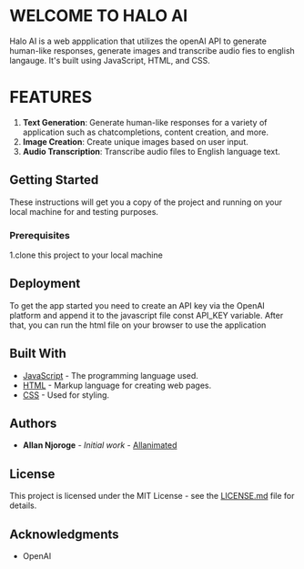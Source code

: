 # WELCOME TO HALO AI

Halo AI is a web appplication that utilizes the openAI API to generate human-like responses, generate images and transcribe audio fies to english langauge.
It's built using JavaScript, HTML, and CSS.
# FEATURES
1. **Text Generation**: Generate human-like responses for a variety of application such as chatcompletions, content creation, and more.
2. **Image Creation**: Create unique images based on user input.
3. **Audio Transcription**: Transcribe audio files to English language text.

## Getting Started

These instructions will get you a copy of the project and running on your local machine for and testing purposes.
 
### Prerequisites
1.clone this project to your local machine

## Deployment

To get the app started you need to create an API key via the OpenAI platform and append it to the javascript file 
const API_KEY variable.
After that, you can run the html file on your browser to use the application

## Built With

* [JavaScript](https://developer.mozilla.org/en-US/docs/Web/JavaScript) - The programming language used.
* [HTML](https://developer.mozilla.org/en-US/docs/Web/HTML) - Markup language for creating web pages.
* [CSS](https://developer.mozilla.org/en-US/docs/Web/CSS) - Used for styling.

## Authors

* **Allan Njoroge** - *Initial work* - [Allanimated](https://github.com/Allanimated)

## License

This project is licensed under the MIT License - see the [LICENSE.md](LICENSE.md) file for details.

## Acknowledgments

* OpenAI 
